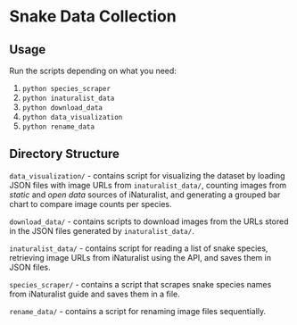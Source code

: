 # Snake Data Collection

## Usage
Run the scripts depending on what you need:
1. `python species_scraper`
2. `python inaturalist_data`
3. `python download_data`
4. `python data_visualization`
5. `python rename_data`

## Directory Structure
`data_visualization/` - contains script for visualizing the dataset by loading JSON files with image URLs from `inaturalist_data/`, counting images from *static* and *open data* sources of iNaturalist, and generating a grouped bar chart to compare image counts per species.

`download_data/` - contains scripts to download images from the URLs stored in the JSON files generated by `inaturalist_data/`.

`inaturalist_data/` - contains script for reading a list of snake species, retrieving image URLs from iNaturalist using the API, and saves them in JSON files.

`species_scraper/` - contains a script that scrapes snake species names from iNaturalist guide and saves them in a file.

`rename_data/` - contains a script for renaming image files sequentially.
